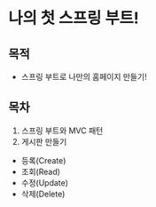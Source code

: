 # 나의 첫 스프링 부트!

## 목적
- 스프링 부트로 나만의 홈페이지 만들기!

## 목차
1. 스프링 부트와 MVC 패턴
2. 게시판 만들기

  - 등록(Create)
  - 조회(Read)
  - 수정(Update)
  - 삭제(Delete)
